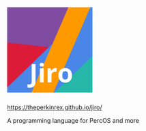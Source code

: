 # <img src="Jiro.png" height=200>

https://theperkinrex.github.io/jiro/

A programming language for PercOS and more
